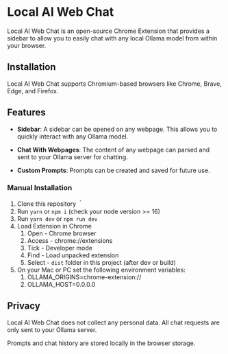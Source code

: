 # Local AI Web Chat

Local AI Web Chat is an open-source Chrome Extension that provides a sidebar to allow you to easily chat with any local Ollama model from within your browser.

## Installation

Local AI Web Chat supports Chromium-based browsers like Chrome, Brave, Edge, and Firefox.

<!-- [![Chrome Web Store](https://pub-35424b4473484be483c0afa08c69e7da.r2.dev/UV4C4ybeBTsZt43U4xis.png)](https://chrome.google.com/webstore/detail/page-assist/jfgfiigpkhlkbnfnbobbkinehhfdhndo)
[![Firefox Add-on](https://pub-35424b4473484be483c0afa08c69e7da.r2.dev/get-the-addon.png)](https://addons.mozilla.org/en-US/firefox/addon/page-assist/) -->

<!-- Checkout the Demo (v1.0.0):

<div align="center"> -->

<!-- [![Page Assist Demo](https://img.youtube.com/vi/8VTjlLGXA4s/0.jpg)](https://www.youtube.com/watch?v=8VTjlLGXA4s) -->

</div>

## Features

- **Sidebar**: A sidebar can be opened on any webpage. This allows you to quickly interact with any Ollama model.

- **Chat With Webpages**: The content of any webpage can parsed and sent to your Ollama server for chatting.

- **Custom Prompts**: Prompts can be created and saved for future use.

<!-- ## Usage -->

<!-- ### Sidebar

Once the extension is installed, you can open the sidebar via context menu or keyboard shortcut.

Default Keyboard Shortcut: `Ctrl+Shift+P` -->

### Manual Installation <a name="manual-installation"></a>

1. Clone this repository ｀
2. Run `yarn` or `npm i` (check your node version >= 16)
3. Run `yarn dev` or `npm run dev`
4. Load Extension in Chrome
   1. Open - Chrome browser
   2. Access - chrome://extensions
   3. Tick - Developer mode
   4. Find - Load unpacked extension
   5. Select - `dist` folder in this project (after dev or build)
5. On your Mac or PC set the following environment variables:
   1. OLLAMA_ORIGINS=chrome-extension://
   2. OLLAMA_HOST=0.0.0.0

<!-- ## Browser Support

| Browser | Sidebar | Chat With Webpage | Web UI |
| ------- | ------- | ----------------- | ------ |
| Chrome  | ✅      | ✅                | ✅     |
| Brave   | ✅      | ✅                | ✅     |
| Firefox | ✅      | ✅                | ✅     |
| Vivaldi | ✅      | ✅                | ✅     |
| Edge    | ✅      | ❌                | ✅     |
| Opera   | ❌      | ❌                | ✅     |
| Arc     | ❌      | ❌                | ✅     | -->

## Privacy

Local AI Web Chat does not collect any personal data. All chat requests are only sent to your Ollama server.

Prompts and chat history are stored locally in the browser storage.
